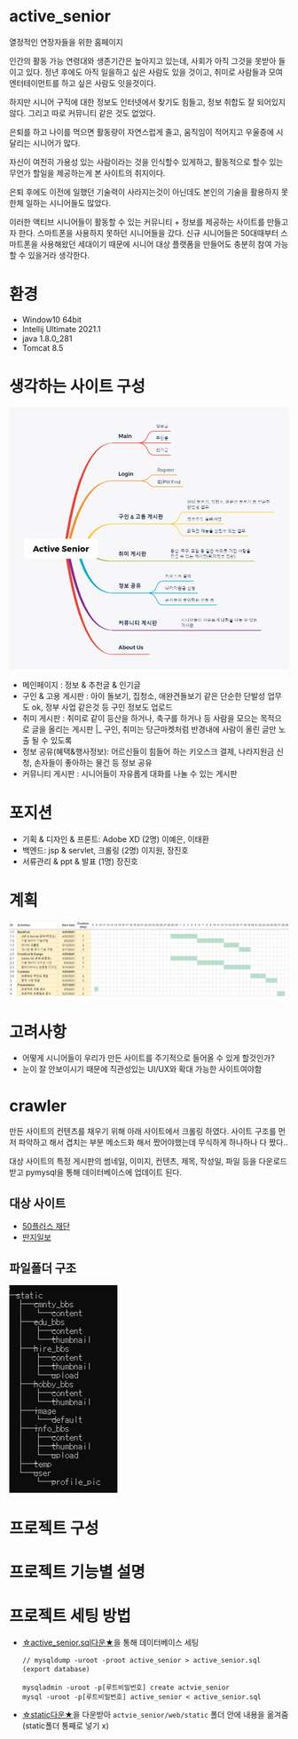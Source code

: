 # active_senior
열정적인 연장자들을 위한 홈페이지

인간의 활동 가능 연령대와 생존기간은 높아지고 있는데, 사회가 아직 그것을 못받아 들이고 있다.
정년 후에도 아직 일을하고 싶은 사람도 있을 것이고, 취미로 사람들과 모여 엔터테이먼트를 하고 싶은 사람도 잇을것이다.

하지만 시니어 구직에 대한 정보도 인터넷에서 찾기도 힘들고, 정보 취합도 잘 되어있지 않다.
그리고 따로 커뮤니티 같은 것도 없었다.

은퇴를 하고 나이를 먹으면 활동량이 자연스럽게 줄고, 움직임이 적어지고 우울증에 시달리는 시니어가 많다.

자신이 여전히 가용성 있는 사람이라는 것을 인식할수 있게하고, 활동적으로 할수 있는 무언가 할일을 제공하는게 본 사이트의 취지이다.

은퇴 후에도 이전에 일했던 기술력이 사라지는것이 아닌데도 본인의 기술을 활용하지 못한체 일하는 시니어들도 많았다.

이러한 액티브 시니어들이 활동할 수 있는 커뮤니티 + 정보를 제공하는 사이트를 만들고자 한다.
스마트폰을 사용하지 못하던 시니어들을 갔다. 신규 시니어들은 50대때부터 스마트폰을 사용해왔던 세대이기 때문에 시니어 대상 플랫폼을 만들어도 충분히 참여 가능할 수 있을거라 생각한다.


# 환경
* Window10 64bit
* Intellij Ultimate 2021.1
* java 1.8.0_281
* Tomcat 8.5

# 생각하는 사이트 구성

![Active Senior Structure](images/Active%20Senior%20Site%20Structure.png)


- 메인페이지 : 정보 & 추천글 & 인기글
- 구인 & 고용 게시판 : 아이 돌보기, 집청소, 애완견돌보기 같은 단순한 단발성 업무도 ok, 정부 사업 같은것 등 구인 정보도 업로드
- 취미 게시판 : 취미로 같이 등산을 하거나, 축구를 하거나 등 사람을 모으는 목적으로 글을 올리는 게시판
 |_ 구인, 취미는 당근마켓처럼 반경내에 사람이 올린 글만 노출 될 수 있도록
- 정보 공유(혜택&행사정보): 어르신들이 힘들어 하는 키오스크 결제, 나라지원금 신청, 손자들이 좋아하는 물건 등 정보 공유
- 커뮤니티 게시판 : 시니어들이 자유롭게 대화를 나눌 수 있는 게시판

# 포지션
* 기획 & 디자인 & 프론트: Adobe XD (2명) 이예은, 이태환
* 백엔드: jsp & servlet, 크롤링 (2명) 이지원, 장진호
* 서류관리 & ppt & 발표 (1명) 장진호

# 계획
![gantt chart](images/gantt_chart_init.png)

# 고려사항
* 어떻게 시니어들이 우리가 만든 사이트를 주기적으로 들어올 수 있게 할것인가?
* 눈이 잘 안보이시기 때문에 직관성있는 UI/UX와 확대 가능한 사이트여야함

# crawler
만든 사이트의 컨텐츠를 채우기 위해 아래 사이트에서 크롤링 하였다. 사이트 구조를 먼저 파악하고 해서 겹치는 부분 메소드화 해서 짰어야했는데 무식하게 하나하나 다 짰다..

대상 사이트의 특정 게시판의 썸네일, 이미지, 컨텐츠, 제목, 작성일, 파일 등을 다운로드 받고 pymysql을 통해 데이터베이스에 업데이트 된다.

## 대상 사이트

* [50플러스 재단](https://50plus.or.kr/)
* [딴지일보](https://www.ddanzi.com/)


## 파일폴더 구조

![파일폴더구조](images/파일폴더구조.png)




# 프로젝트 구성




# 프로젝트 기능별 설명


# 프로젝트 세팅 방법

* [☆active_senior.sql다운★](https://drive.google.com/file/d/1u0P8HjrmYIBIw9nW-ZeGk_hPRQbqMMaX/view?usp=sharing)을 통해 데이터베이스 세팅
    ```
    // mysqldump -uroot -proot active_senior > active_senior.sql (export database)

    mysqladmin -uroot -p[루트비밀번호] create actvie_senior
    mysql -uroot -p[루트비밀번호] active_senior < active_senior.sql
    ```
* [☆static다운★](https://drive.google.com/file/d/1I4tcVoNCdu9elLTbIVHf7BwWeiU_xXNz/view?usp=sharing)을 다운받아 `actvie_senior/web/static` 폴더 안에 내용을 옮겨줌(static폴더 통째로 넣기 x)